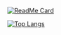 [![ReadMe Card](https://github-readme-stats.vercel.app/api?username=eze-kiel&show_icons=true&theme=great-gatsby&count_private=true&hide=prs,contribs)](https://github-readme-stats.vercel.app/api?username=eze-kiel&show_icons=true&theme=great-gatsby&count_private=true&hide=prs,contribs)

[![Top Langs](https://github-readme-stats.vercel.app/api/top-langs/?username=eze-kiel&theme=great-gatsby)](https://github.com/eze-kiel/github-readme-stats)
